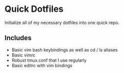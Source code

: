Quick Dotfiles
=

Initialize all of my necessary dotfiles into one quick repo.

Includes
-

-	Basic vim bash keybindings as well as cd / ls aliases
-	Basic vimrc
-	Robust tmux.conf that I use regularly
-	Basic editrc with vim bindings